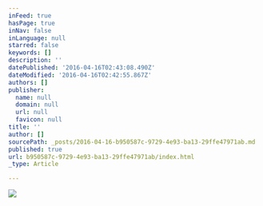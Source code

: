 ```yaml
---
inFeed: true
hasPage: true
inNav: false
inLanguage: null
starred: false
keywords: []
description: ''
datePublished: '2016-04-16T02:43:08.490Z'
dateModified: '2016-04-16T02:42:55.867Z'
authors: []
publisher:
  name: null
  domain: null
  url: null
  favicon: null
title: ''
author: []
sourcePath: _posts/2016-04-16-b950587c-9729-4e93-ba13-29ffe47971ab.md
published: true
url: b950587c-9729-4e93-ba13-29ffe47971ab/index.html
_type: Article

---
```

![](https://the-grid-user-content.s3-us-west-2.amazonaws.com/7e53ba27-cf5a-4e22-814c-dca0771c6569.jpg)